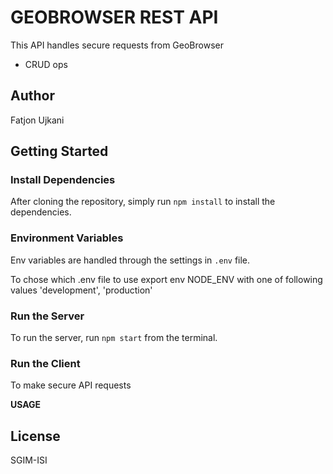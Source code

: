 # GEOBROWSER REST API

This API handles secure requests from GeoBrowser


* CRUD ops 

## Author

Fatjon Ujkani

## Getting Started

### Install Dependencies

After cloning the repository, simply run `npm install` to install the dependencies.

### Environment Variables


Env variables are handled through the settings in `.env` file. 

To chose which .env file to use export env NODE_ENV with one of following values 'development', 'production'


### Run the Server

To run the server, run `npm start` from the terminal.

### Run the Client

To make secure API requests

**USAGE**


## License

SGIM-ISI
